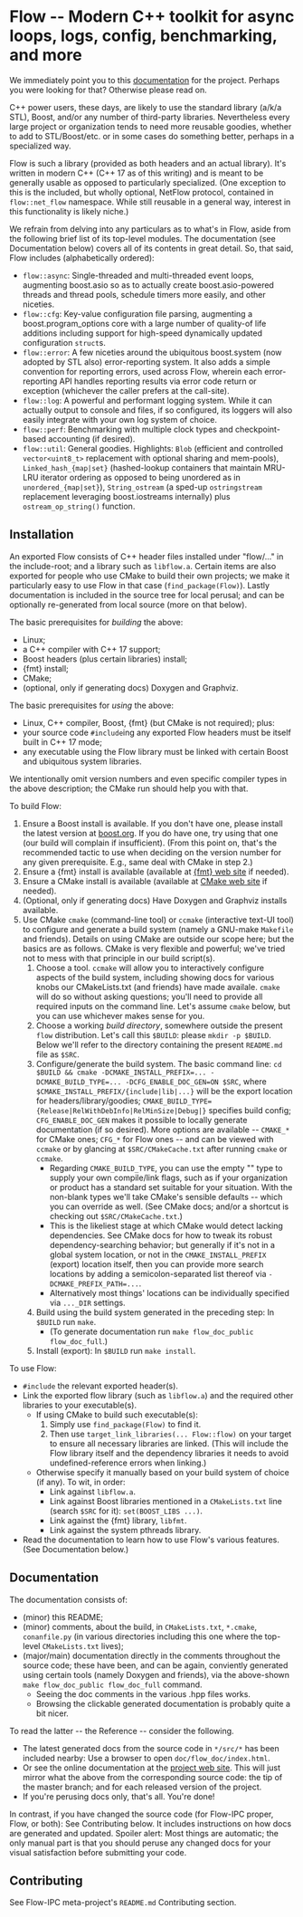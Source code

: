 # Flow -- Modern C++ toolkit for async loops, logs, config, benchmarking, and more

We immediately point you to this
[documentation](https://flow-ipc.github.io/doc/flow/versions/main/generated/html_public/namespaceflow.html)
for the project.  Perhaps you were looking for that?  Otherwise please read on.

C++ power users, these days, are likely to use the standard library (a/k/a STL), Boost, and/or any number of
third-party libraries.  Nevertheless every large project or organization tends to need more reusable goodies,
whether to add to STL/Boost/etc. or in some cases do something better, perhaps in a specialized way.

Flow is such a library (provided as both headers and an actual library).  It's written in modern C++ (C++ 17
as of this writing) and is meant to be generally usable as opposed to particularly specialized.
(One exception to this is the included, but wholly optional, NetFlow protocol, contained in `flow::net_flow`
namespace.  While still reusable in a general way, interest in this functionality is likely niche.)

We refrain from delving into any particulars as to what's in Flow, aside from the following brief list of
its top-level modules.  The documentation (see Documentation below) covers all of its contents in great detail.
So, that said, Flow includes (alphabetically ordered):
  - `flow::async`: Single-threaded and multi-threaded event loops, augmenting boost.asio so as to actually create
    boost.asio-powered threads and thread pools, schedule timers more easily, and other niceties.
  - `flow::cfg`: Key-value configuration file parsing, augmenting a boost.program_options core with a large number of
    quality-of life additions including support for high-speed dynamically updated configuration `struct`s.
  - `flow::error`: A few niceties around the ubiquitous boost.system (now adopted by STL also) error-reporting
    system.  It also adds a simple convention for reporting errors, used across Flow, wherein each error-reporting
    API handles reporting results via error code return or exception (whichever the caller prefers at the call-site).
  - `flow::log`: A powerful and performant logging system.  While it can actually output to console and files,
    if so configured, its loggers will also easily integrate with your own log system of choice.
  - `flow::perf`: Benchmarking with multiple clock types and checkpoint-based accounting (if desired).
  - `flow::util`: General goodies.  Highlights: `Blob` (efficient and controlled `vector<uint8_t>` replacement with
    optional sharing and mem-pools), `Linked_hash_{map|set}` (hashed-lookup containers that maintain MRU-LRU iterator
    ordering as opposed to being unordered as in `unordered_{map|set}`), `String_ostream` (a sped-up `ostringstream`
    replacement leveraging boost.iostreams internally) plus `ostream_op_string()` function.

## Installation

An exported Flow consists of C++ header files installed under "flow/..." in the include-root; and a
library such as `libflow.a`.  Certain items are also exported for people who use CMake to build their own
projects; we make it particularly easy to use Flow in that case (`find_package(Flow)`).  Lastly documentation
is included in the source tree for local perusal; and can be optionally re-generated from local source (more
on that below).

The basic prerequisites for *building* the above:

  - Linux;
  - a C++ compiler with C++ 17 support;
  - Boost headers (plus certain libraries) install;
  - {fmt} install;
  - CMake;
  - (optional, only if generating docs) Doxygen and Graphviz.

The basic prerequisites for *using* the above:

  - Linux, C++ compiler, Boost, {fmt} (but CMake is not required); plus:
  - your source code `#include`ing any exported Flow headers must be itself built in C++ 17 mode;
  - any executable using the Flow library must be linked with certain Boost and ubiquitous system libraries.

We intentionally omit version numbers and even specific compiler types in the above description; the CMake run
should help you with that.

To build Flow:

  1. Ensure a Boost install is available.  If you don't have one, please install the latest version at
     [boost.org](https://boost.org).  If you do have one, try using that one (our build will complain if insufficient).
     (From this point on, that's the recommended tactic to use when deciding on the version number for any given
     prerequisite.  E.g., same deal with CMake in step 2.)
  2. Ensure a {fmt} install is available (available at [{fmt} web site](https://fmt.dev/) if needed).
  3. Ensure a CMake install is available (available at [CMake web site](https://cmake.org/download/) if needed).
  4. (Optional, only if generating docs) Have Doxygen and Graphviz installs available.
  5. Use CMake `cmake` (command-line tool) or `ccmake` (interactive text-UI tool) to configure and generate
     a build system (namely a GNU-make `Makefile` and friends).  Details on using CMake are outside our scope here;
     but the basics are as follows.  CMake is very flexible and powerful; we've tried not to mess with that principle
     in our build script(s).
     1. Choose a tool.  `ccmake` will allow you to interactively configure aspects of the build system, including
        showing docs for various knobs our CMakeLists.txt (and friends) have made availale.  `cmake` will do so without
        asking questions; you'll need to provide all required inputs on the command line.  Let's assume `cmake` below,
        but you can use whichever makes sense for you.
     2. Choose a working *build directory*, somewhere outside the present `flow` distribution.  Let's call this
        `$BUILD`: please `mkdir -p $BUILD`.  Below we'll refer to the directory containing the present `README.md` file
        as `$SRC`.
     3. Configure/generate the build system.  The basic command line:
        `cd $BUILD && cmake -DCMAKE_INSTALL_PREFIX=... -DCMAKE_BUILD_TYPE=... -DCFG_ENABLE_DOC_GEN=ON $SRC`,
        where `$CMAKE_INSTALL_PREFIX/{include|lib|...}` will be the export location for headers/library/goodies;
        `CMAKE_BUILD_TYPE={Release|RelWithDebInfo|RelMinSize|Debug|}` specifies build config;
        `CFG_ENABLE_DOC_GEN` makes it possible to locally generate documentation (if so desired).
        More options are available -- `CMAKE_*` for CMake ones; `CFG_*` for Flow ones -- and can be viewed with
        `ccmake` or by glancing at `$SRC/CMakeCache.txt` after running `cmake` or `ccmake`.
        - Regarding `CMAKE_BUILD_TYPE`, you can use the empty "" type to supply
          your own compile/link flags, such as if your organization or product has a standard set suitable for your
          situation.  With the non-blank types we'll take CMake's sensible defaults -- which you can override
          as well.  (See CMake docs; and/or a shortcut is checking out `$SRC/CMakeCache.txt`.)
        - This is the likeliest stage at which CMake would detect lacking dependencies.  See CMake docs for
          how to tweak its robust dependency-searching behavior; but generally if it's not in a global system
          location, or not in the `CMAKE_INSTALL_PREFIX` (export) location itself, then you can provide more
          search locations by adding a semicolon-separated list thereof via `-DCMAKE_PREFIX_PATH=...`.
        - Alternatively most things' locations can be individually specified via `..._DIR` settings.
     4. Build using the build system generated in the preceding step:  In `$BUILD` run `make`.  
        - (To generate documentation run `make flow_doc_public flow_doc_full`.)
     5. Install (export):  In `$BUILD` run `make install`.  

To use Flow:

  - `#include` the relevant exported header(s).
  - Link the exported flow library (such as `libflow.a`) and the required other libraries to your executable(s).
    - If using CMake to build such executable(s):
      1. Simply use `find_package(Flow)` to find it.
      2. Then use `target_link_libraries(... Flow::flow)` on your target to ensure all necessary libraries are linked.
         (This will include the Flow library itself and the dependency libraries it needs to avoid undefined-reference
         errors when linking.)
    - Otherwise specify it manually based on your build system of choice (if any).  To wit, in order:
      - Link against `libflow.a`.
      - Link against Boost libraries mentioned in a `CMakeLists.txt` line (search `$SRC` for it):
        `set(BOOST_LIBS ...)`.
      - Link against the {fmt} library, `libfmt`.
      - Link against the system pthreads library.
  - Read the documentation to learn how to use Flow's various features.  (See Documentation below.)

## Documentation

The documentation consists of:
  - (minor) this README;
  - (minor) comments, about the build, in `CMakeLists.txt`, `*.cmake`, `conanfile.py` (in various directories
    including this one where the top-level `CMakeLists.txt` lives);
  - (major/main) documentation directly in the comments throughout the source code; these have been,
    and can be again, conviently generated using certain tools (namely Doxygen and friends), via the
    above-shown `make flow_doc_public flow_doc_full` command.
    - Seeing the doc comments in the various .hpp files works.
    - Browsing the clickable generated documentation is probably quite a bit nicer.

To read the latter -- the Reference -- consider the following.
  - The latest generated docs from the source code in `*/src/*` has been included nearby:
    Use a browser to open `doc/flow_doc/index.html`.
  - Or see the online documentation at the [project web site](https://flow-ipc.github.io).  This will just mirror what
    the above from the corresponding source code: the tip of the master branch; and for each released version of
    the project.
  - If you're perusing docs only, that's all.  You're done!

In contrast, if you have changed the source code (for Flow-IPC proper, Flow, or both): See Contributing below.
It includes instructions on how docs are generated and updated.  Spoiler alert: Most things are automatic;
the only manual part is that you should peruse any changed docs for your visual satisfaction before
submitting your code.

## Contributing

See Flow-IPC meta-project's `README.md` Contributing section.
